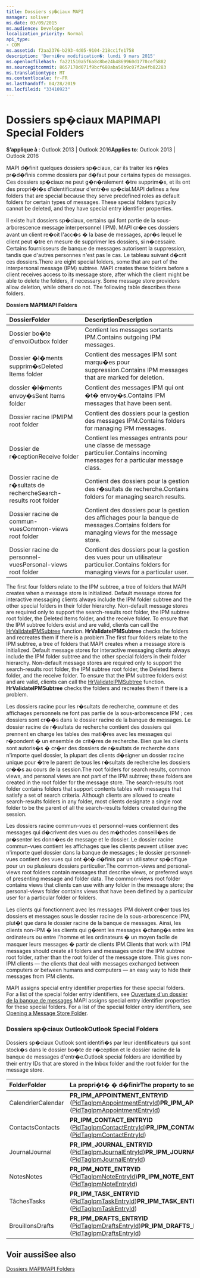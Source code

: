 ```yaml
---
title: Dossiers sp�ciaux MAPI
manager: soliver
ms.date: 03/09/2015
ms.audience: Developer
localization_priority: Normal
api_type:
- COM
ms.assetid: f2aa2376-b293-4d05-9104-218cc1fe1758
description: 'Derni�re modification�: lundi 9 mars 2015'
ms.openlocfilehash: fa221510a5f6a8c8be24b4869960d1770cef5882
ms.sourcegitcommit: 8657170d071f9bcf680aba50b9c07f2a4fb82283
ms.translationtype: MT
ms.contentlocale: fr-FR
ms.lasthandoff: 04/28/2019
ms.locfileid: "33410923"
---
```

# <a name="mapi-special-folders"></a><span data-ttu-id="7331b-103">Dossiers sp�ciaux MAPI</span><span class="sxs-lookup"><span data-stu-id="7331b-103">MAPI Special Folders</span></span>

  
  
<span data-ttu-id="7331b-104">**S’applique à** : Outlook 2013 | Outlook 2016</span><span class="sxs-lookup"><span data-stu-id="7331b-104">**Applies to**: Outlook 2013 | Outlook 2016</span></span> 
  
<span data-ttu-id="7331b-p101">MAPI d�finit quelques dossiers sp�ciaux, car ils traiter les r�les pr�d�finis comme dossiers par d�faut pour certains types de messages. Ces dossiers sp�ciaux ne peut g�n�ralement �tre supprim�s, et ils ont des propri�t�s d'identificateur d'entr�e sp�cial.</span><span class="sxs-lookup"><span data-stu-id="7331b-p101">MAPI defines a few folders that are special because they serve predefined roles as default folders for certain types of messages. These special folders typically cannot be deleted, and they have special entry identifier properties.</span></span>
  
<span data-ttu-id="7331b-p102">Il existe huit dossiers sp�ciaux, certains qui font partie de la sous-arborescence message interpersonnel (IPM). MAPI cr�e ces dossiers avant un client re�oit l'acc�s � la base de messages, apr�s lequel le client peut �tre en mesure de supprimer les dossiers, si n�cessaire. Certains fournisseurs de banque de messages autorisent la suppression, tandis que d'autres personnes n'est pas le cas. Le tableau suivant d�crit ces dossiers.</span><span class="sxs-lookup"><span data-stu-id="7331b-p102">There are eight special folders, some that are part of the interpersonal message (IPM) subtree. MAPI creates these folders before a client receives access to its message store, after which the client might be able to delete the folders, if necessary. Some message store providers allow deletion, while others do not. The following table describes these folders.</span></span>
  
<span data-ttu-id="7331b-111">**Dossiers MAPI**</span><span class="sxs-lookup"><span data-stu-id="7331b-111">**MAPI Folders**</span></span>

|<span data-ttu-id="7331b-112">**Dossier**</span><span class="sxs-lookup"><span data-stu-id="7331b-112">**Folder**</span></span>|<span data-ttu-id="7331b-113">**Description**</span><span class="sxs-lookup"><span data-stu-id="7331b-113">**Description**</span></span>|
|:-----|:-----|
|<span data-ttu-id="7331b-114">Dossier bo�te d'envoi</span><span class="sxs-lookup"><span data-stu-id="7331b-114">Outbox folder</span></span>  <br/> |<span data-ttu-id="7331b-115">Contient les messages sortants IPM.</span><span class="sxs-lookup"><span data-stu-id="7331b-115">Contains outgoing IPM messages.</span></span>  <br/> |
|<span data-ttu-id="7331b-116">Dossier �l�ments supprim�s</span><span class="sxs-lookup"><span data-stu-id="7331b-116">Deleted Items folder</span></span>  <br/> |<span data-ttu-id="7331b-117">Contient des messages IPM sont marqu�es pour suppression.</span><span class="sxs-lookup"><span data-stu-id="7331b-117">Contains IPM messages that are marked for deletion.</span></span>  <br/> |
|<span data-ttu-id="7331b-118">dossier �l�ments envoy�s</span><span class="sxs-lookup"><span data-stu-id="7331b-118">Sent Items folder</span></span>  <br/> |<span data-ttu-id="7331b-119">Contient des messages IPM qui ont �t� envoy�s.</span><span class="sxs-lookup"><span data-stu-id="7331b-119">Contains IPM messages that have been sent.</span></span>  <br/> |
|<span data-ttu-id="7331b-120">Dossier racine IPM</span><span class="sxs-lookup"><span data-stu-id="7331b-120">IPM root folder</span></span>  <br/> |<span data-ttu-id="7331b-121">Contient des dossiers pour la gestion des messages IPM.</span><span class="sxs-lookup"><span data-stu-id="7331b-121">Contains folders for managing IPM messages.</span></span>  <br/> |
|<span data-ttu-id="7331b-122">Dossier de r�ception</span><span class="sxs-lookup"><span data-stu-id="7331b-122">Receive folder</span></span>  <br/> |<span data-ttu-id="7331b-123">Contient les messages entrants pour une classe de message particulier.</span><span class="sxs-lookup"><span data-stu-id="7331b-123">Contains incoming messages for a particular message class.</span></span>  <br/> |
|<span data-ttu-id="7331b-124">Dossier racine de r�sultats de recherche</span><span class="sxs-lookup"><span data-stu-id="7331b-124">Search-results root folder</span></span>  <br/> |<span data-ttu-id="7331b-125">Contient des dossiers pour la gestion des r�sultats de recherche.</span><span class="sxs-lookup"><span data-stu-id="7331b-125">Contains folders for managing search results.</span></span>  <br/> |
|<span data-ttu-id="7331b-126">Dossier racine de commun-vues</span><span class="sxs-lookup"><span data-stu-id="7331b-126">Common-views root folder</span></span>  <br/> |<span data-ttu-id="7331b-127">Contient des dossiers pour la gestion des affichages pour la banque de messages.</span><span class="sxs-lookup"><span data-stu-id="7331b-127">Contains folders for managing views for the message store.</span></span>  <br/> |
|<span data-ttu-id="7331b-128">Dossier racine de personnel-vues</span><span class="sxs-lookup"><span data-stu-id="7331b-128">Personal-views root folder</span></span>  <br/> |<span data-ttu-id="7331b-129">Contient des dossiers pour la gestion des vues pour un utilisateur particulier.</span><span class="sxs-lookup"><span data-stu-id="7331b-129">Contains folders for managing views for a particular user.</span></span>  <br/> |
   
<span data-ttu-id="7331b-p103">The first four folders relate to the IPM subtree, a tree of folders that MAPI creates when a message store is initialized. Default message stores for interactive messaging clients always include the IPM folder subtree and the other special folders in their folder hierarchy. Non-default message stores are required only to support the search-results root folder, the IPM subtree root folder, the Deleted Items folder, and the receive folder. To ensure that the IPM subtree folders exist and are valid, clients can call the [HrValidateIPMSubtree](hrvalidateipmsubtree.md) function. **HrValidateIPMSubtree** checks the folders and recreates them if there is a problem.</span><span class="sxs-lookup"><span data-stu-id="7331b-p103">The first four folders relate to the IPM subtree, a tree of folders that MAPI creates when a message store is initialized. Default message stores for interactive messaging clients always include the IPM folder subtree and the other special folders in their folder hierarchy. Non-default message stores are required only to support the search-results root folder, the IPM subtree root folder, the Deleted Items folder, and the receive folder. To ensure that the IPM subtree folders exist and are valid, clients can call the [HrValidateIPMSubtree](hrvalidateipmsubtree.md) function. **HrValidateIPMSubtree** checks the folders and recreates them if there is a problem.</span></span> 
  
<span data-ttu-id="7331b-p104">Les dossiers racine pour les r�sultats de recherche, commune et des affichages personnels ne font pas partie de la sous-arborescence IPM ; ces dossiers sont cr��s dans le dossier racine de la banque de messages. Le dossier racine de r�sultats de recherche contient des dossiers qui prennent en charge les tables des mati�res avec les messages qui r�pondent � un ensemble de crit�res de recherche. Bien que les clients sont autoris�s � cr�er des dossiers de r�sultats de recherche dans n'importe quel dossier, la plupart des clients d�signer un dossier racine unique pour �tre le parent de tous les r�sultats de recherche les dossiers cr��s au cours de la session.</span><span class="sxs-lookup"><span data-stu-id="7331b-p104">The root folders for search results, common views, and personal views are not part of the IPM subtree; these folders are created in the root folder for the message store. The search-results root folder contains folders that support contents tables with messages that satisfy a set of search criteria. Although clients are allowed to create search-results folders in any folder, most clients designate a single root folder to be the parent of all the search-results folders created during the session.</span></span> 
  
<span data-ttu-id="7331b-p105">Les dossiers racine commun-vues et personnel-vues contiennent des messages qui d�crivent des vues ou des m�thodes conseill�es de pr�senter les donn�es de message et le dossier. Le dossier racine commun-vues contient les affichages que les clients peuvent utiliser avec n'importe quel dossier dans la banque de messages ; le dossier personnel-vues contient des vues qui ont �t� d�finis par un utilisateur sp�cifique pour un ou plusieurs dossiers particulier.</span><span class="sxs-lookup"><span data-stu-id="7331b-p105">The common-views and personal-views root folders contain messages that describe views, or preferred ways of presenting message and folder data. The common-views root folder contains views that clients can use with any folder in the message store; the personal-views folder contains views that have been defined by a particular user for a particular folder or folders.</span></span>
  
<span data-ttu-id="7331b-p106">Les clients qui fonctionnent avec les messages IPM doivent cr�er tous les dossiers et messages sous le dossier racine de la sous-arborescence IPM, plut�t que dans le dossier racine de la banque de messages. Ainsi, les clients non-IPM � les clients qui g�rent les messages �chang�s entre les ordinateurs ou entre l'homme et les ordinateurs � un moyen facile de masquer leurs messages � partir de clients IPM.</span><span class="sxs-lookup"><span data-stu-id="7331b-p106">Clients that work with IPM messages should create all folders and messages under the IPM subtree root folder, rather than the root folder of the message store. This gives non-IPM clients — the clients that deal with messages exchanged between computers or between humans and computers — an easy way to hide their messages from IPM clients.</span></span> 
  
<span data-ttu-id="7331b-p107">MAPI assigns special entry identifier properties for these special folders. For a list of the special folder entry identifiers, see [Ouverture d'un dossier de la banque de messages](opening-a-message-store-folder.md).</span><span class="sxs-lookup"><span data-stu-id="7331b-p107">MAPI assigns special entry identifier properties for these special folders. For a list of the special folder entry identifiers, see [Opening a Message Store Folder](opening-a-message-store-folder.md).</span></span>
  
### <a name="outlook-special-folders"></a><span data-ttu-id="7331b-144">Dossiers sp�ciaux Outlook</span><span class="sxs-lookup"><span data-stu-id="7331b-144">Outlook Special Folders</span></span>

<span data-ttu-id="7331b-145">Dossiers sp�ciaux Outlook sont identifi�s par leur identificateurs qui sont stock�s dans le dossier bo�te de r�ception et le dossier racine de la banque de messages d'entr�e.</span><span class="sxs-lookup"><span data-stu-id="7331b-145">Outlook special folders are identified by their entry IDs that are stored in the Inbox folder and the root folder for the message store.</span></span>
  
|<span data-ttu-id="7331b-146">**Folder**</span><span class="sxs-lookup"><span data-stu-id="7331b-146">**Folder**</span></span>|<span data-ttu-id="7331b-147">**La propri�t� � d�finir**</span><span class="sxs-lookup"><span data-stu-id="7331b-147">**The property to set**</span></span>|
|:-----|:-----|
|<span data-ttu-id="7331b-148">Calendrier</span><span class="sxs-lookup"><span data-stu-id="7331b-148">Calendar</span></span>  <br/> |<span data-ttu-id="7331b-149">**PR_IPM_APPOINTMENT_ENTRYID** ([PidTagIpmAppointmentEntryId](pidtagipmappointmententryid-canonical-property.md))</span><span class="sxs-lookup"><span data-stu-id="7331b-149">**PR_IPM_APPOINTMENT_ENTRYID** ([PidTagIpmAppointmentEntryId](pidtagipmappointmententryid-canonical-property.md))</span></span>  <br/> |
|<span data-ttu-id="7331b-150">Contacts</span><span class="sxs-lookup"><span data-stu-id="7331b-150">Contacts</span></span>  <br/> |<span data-ttu-id="7331b-151">**PR_IPM_CONTACT_ENTRYID** ([PidTagIpmContactEntryId](pidtagipmcontactentryid-canonical-property.md))</span><span class="sxs-lookup"><span data-stu-id="7331b-151">**PR_IPM_CONTACT_ENTRYID** ([PidTagIpmContactEntryId](pidtagipmcontactentryid-canonical-property.md))</span></span>  <br/> |
|<span data-ttu-id="7331b-152">Journal</span><span class="sxs-lookup"><span data-stu-id="7331b-152">Journal</span></span>  <br/> |<span data-ttu-id="7331b-153">**PR_IPM_JOURNAL_ENTRYID** ([PidTagIpmJournalEntryId](pidtagipmjournalentryid-canonical-property.md))</span><span class="sxs-lookup"><span data-stu-id="7331b-153">**PR_IPM_JOURNAL_ENTRYID** ([PidTagIpmJournalEntryId](pidtagipmjournalentryid-canonical-property.md))</span></span>  <br/> |
|<span data-ttu-id="7331b-154">Notes</span><span class="sxs-lookup"><span data-stu-id="7331b-154">Notes</span></span>  <br/> |<span data-ttu-id="7331b-155">**PR_IPM_NOTE_ENTRYID** ([PidTagIpmNoteEntryId](pidtagipmnoteentryid-canonical-property.md))</span><span class="sxs-lookup"><span data-stu-id="7331b-155">**PR_IPM_NOTE_ENTRYID** ([PidTagIpmNoteEntryId](pidtagipmnoteentryid-canonical-property.md))</span></span>  <br/> |
|<span data-ttu-id="7331b-156">Tâches</span><span class="sxs-lookup"><span data-stu-id="7331b-156">Tasks</span></span>  <br/> |<span data-ttu-id="7331b-157">**PR_IPM_TASK_ENTRYID** ([PidTagIpmTaskEntryId](pidtagipmtaskentryid-canonical-property.md))</span><span class="sxs-lookup"><span data-stu-id="7331b-157">**PR_IPM_TASK_ENTRYID** ([PidTagIpmTaskEntryId](pidtagipmtaskentryid-canonical-property.md))</span></span>  <br/> |
|<span data-ttu-id="7331b-158">Brouillons</span><span class="sxs-lookup"><span data-stu-id="7331b-158">Drafts</span></span>  <br/> |<span data-ttu-id="7331b-159">**PR_IPM_DRAFTS_ENTRYID** ([PidTagIpmDraftsEntryId](pidtagipmdraftsentryid-canonical-property.md))</span><span class="sxs-lookup"><span data-stu-id="7331b-159">**PR_IPM_DRAFTS_ENTRYID** ([PidTagIpmDraftsEntryId](pidtagipmdraftsentryid-canonical-property.md))</span></span>  <br/> |
   
## <a name="see-also"></a><span data-ttu-id="7331b-160">Voir aussi</span><span class="sxs-lookup"><span data-stu-id="7331b-160">See also</span></span>



[<span data-ttu-id="7331b-161">Dossiers MAPI</span><span class="sxs-lookup"><span data-stu-id="7331b-161">MAPI Folders</span></span>](mapi-folders.md)


